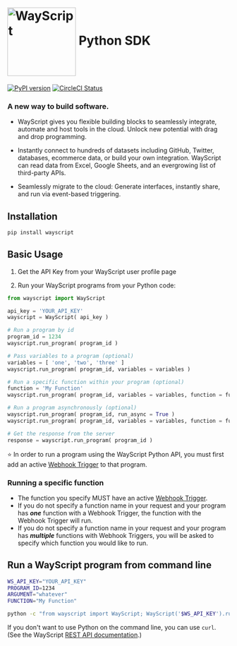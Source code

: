 # [<img src="https://user-images.githubusercontent.com/31461850/53454621-a1b39500-39dc-11e9-9b3c-276451d42437.png" width="155px" alt="WayScript" align="center">](https://wayscript.com) Python SDK

[![PyPI version](https://img.shields.io/pypi/v/wayscript.svg?color=blue)](https://pypi.python.org/pypi/wayscript/) [![CircleCI Status](https://circleci.com/gh/wayscript/wayscript-python/tree/master.svg?style=shield)](https://circleci.com/gh/wayscript/wayscript-python/tree/master)

### A new way to build software.

* WayScript gives you flexible building blocks to seamlessly integrate, automate and host tools in the cloud. Unlock new potential with drag and drop programming.

* Instantly connect to hundreds of datasets including GitHub, Twitter, databases, ecommerce data, or build your own integration. WayScript can read data from Excel, Google Sheets, and an evergrowing list of third-party APIs.

* Seamlessly migrate to the cloud: Generate interfaces, instantly share, and run via event-based triggering. 

## Installation

```sh
pip install wayscript
```

## Basic Usage

1. Get the API Key from your WayScript user profile page

2. Run your WayScript programs from your Python code:

```python
from wayscript import WayScript

api_key = 'YOUR_API_KEY'
wayscript = WayScript( api_key )

# Run a program by id
program_id = 1234
wayscript.run_program( program_id )

# Pass variables to a program (optional)
variables = [ 'one', 'two', 'three' ]
wayscript.run_program( program_id, variables = variables )

# Run a specific function within your program (optional)
function = 'My Function'
wayscript.run_program( program_id, variables = variables, function = function )

# Run a program asynchronously (optional)
wayscript.run_program( program_id, run_async = True )
wayscript.run_program( program_id, variables = variables, function = function, run_async = True )

# Get the response from the server
response = wayscript.run_program( program_id )
```

⭐ In order to run a program using the WayScript Python API, you must first add an active [Webhook Trigger](https://wayscript.com/documentation/trigger/webhook_trigger) to that program.

### Running a specific function

- The function you specify MUST have an active [Webhook Trigger](https://wayscript.com/documentation/trigger/webhook_trigger).
- If you do not specify a function name in your request and your program has ***one*** function with a Webhook Trigger, the function with the Webhook Trigger will run.
- If you do not specify a function name in your request and your program has ***multiple*** functions with Webhook Triggers, you will be asked to specify which function you would like to run.

## Run a WayScript program from command line
```sh
WS_API_KEY="YOUR_API_KEY"
PROGRAM_ID=1234
ARGUMENT="whatever"
FUNCTION="My Function"

python -c "from wayscript import WayScript; WayScript('$WS_API_KEY').run_program($PROGRAM_ID, '$ARGUMENT', '$FUNCTION')"
```

If you don't want to use Python on the command line, you can use `curl`. (See the WayScript [REST API documentation](https://wayscript.com/documentation/apis/rest_api).)
